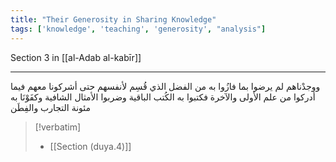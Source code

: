 ```yaml
---
title: "Their Generosity in Sharing Knowledge"
tags: ['knowledge', 'teaching', 'generosity', "analysis"]
---
```


 Section 3 in [[al-Adab al-kabīr]]

---
ووجدْناهم لم يرضوا بما فازُوا به من الفضل الذي قُسِم لأنفسهم حتى أشركونا معهم فيما أدركوا من علم الأولى والآخرة فكتبوا به الكُتب الباقية وضربوا الأمثال الشافية وكفَوْنَا به مئونة التجارب والفِطَن

> [!verbatim]
> - [[Section (duya.4)]]
